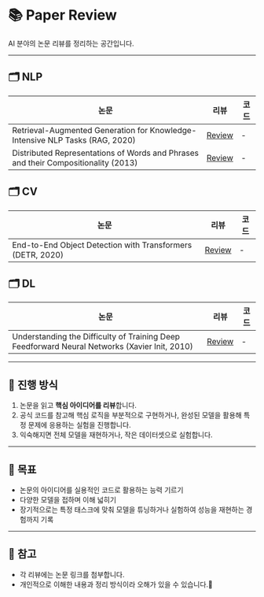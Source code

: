 # 📚 Paper Review
AI 분야의 논문 리뷰를 정리하는 공간입니다.  

---

## 🗂️ NLP

| 논문 | 리뷰 | 코드 |
|------|------|------|
| Retrieval-Augmented Generation for Knowledge-Intensive NLP Tasks (RAG, 2020) | [Review](NLP/RAG/review.md) | - |
| Distributed Representations of Words and Phrases and their Compositionality (2013) | [Review](NLP/Word2Vec/Negative_Sampling_and_Subsampling/review.md)| - |

## 🗂️ CV

| 논문 | 리뷰 | 코드 |
|------|------|------|
| End-to-End Object Detection with Transformers (DETR, 2020) | [Review](CV/DETR/review.md) | - |

## 🗂️ DL

| 논문 | 리뷰 | 코드 |
|------|------|------|
| Understanding the Difficulty of Training Deep Feedforward Neural Networks (Xavier Init, 2010) | [Review](DL/Xavier_Initialization/review.md) | - |

---

## 📖 진행 방식
1. 논문을 읽고 **핵심 아이디어를 리뷰**합니다.
2. 공식 코드를 참고해 핵심 로직을 부분적으로 구현하거나, 완성된 모델을 활용해 특정 문제에 응용하는 실험을 진행합니다.
3. 익숙해지면 전체 모델을 재현하거나, 작은 데이터셋으로 실험합니다.

---

## 🚀 목표
- 논문의 아이디어를 실용적인 코드로 활용하는 능력 기르기
- 다양한 모델을 접하며 이해 넓히기
- 장기적으로는 특정 태스크에 맞춰 모델을 튜닝하거나 실험하여 성능을 재현하는 경험까지 기록

---

## 📌 참고
- 각 리뷰에는 논문 링크를 첨부합니다.
- 개인적으로 이해한 내용과 정리 방식이라 오해가 있을 수 있습니다.🙌
